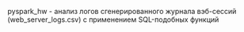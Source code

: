pyspark_hw - анализ логов сгенерированного журнала вэб-сессий (web_server_logs.csv) с применением SQL-подобных функций
